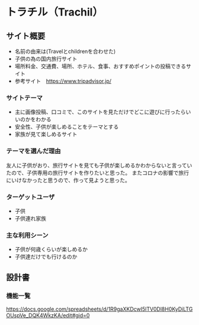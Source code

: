 # **トラチル（Trachil）**

## サイト概要
* 名前の由来は(Travelとchildrenを合わせた)
* 子供の為の国内旅行サイト
* 場所料金、交通費、場所、ホテル、食事、おすすめポイントの投稿できるサイト
* 参考サイト　https://www.tripadvisor.jp/


### サイトテーマ
* 主に画像投稿、口コミで、このサイトを見ただけでどこに遊びに行ったらいいのかをわかる
* 安全性、子供が楽しめることをテーマとする
* 家族が見て楽しめるサイト

### テーマを選んだ理由
友人に子供がおり、旅行サイトを見ても子供が楽しめるかわからないと言っていたので、子供専用の旅行サイトを作りたいと思った。
またコロナの影響で旅行にいけなかったと思うので、作って見ようと思った。

### ターゲットユーザ
* 子供
* 子供連れ家族

### 主な利用シーン
* 子供が何歳くらいが楽しめるか
* 子供達だけでも行けるのか

## 設計書

### 機能一覧
https://docs.google.com/spreadsheets/d/1R9gaXKDcwI5lTV0Dl8H0KyDiLTGOUspVe_DQK4WkzKA/edit#gid=0
